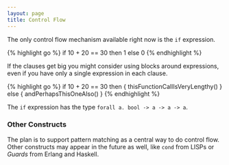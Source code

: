 ```yaml
---
layout: page
title: Control Flow
---
```


The only control flow mechanism available right now is the `if` expression.

{% highlight go %}
if 10 + 20 == 30 then 1 else 0
{% endhighlight %}

If the clauses get big you might consider using blocks around expressions, even
if you have only a single expression in each clause.

{% highlight go %}
if 10 + 20 == 30 then {
  thisFunctionCallIsVeryLengthy()
} else {
  andPerhapsThisOneAlso()
}
{% endhighlight %}

The `if` expression has the type `forall a. bool -> a -> a -> a`.

### Other Constructs

The plan is to support pattern matching as a central way to do control flow.
Other constructs may appear in the future as well, like `cond` from LISPs or
*Guards* from Erlang and Haskell.
